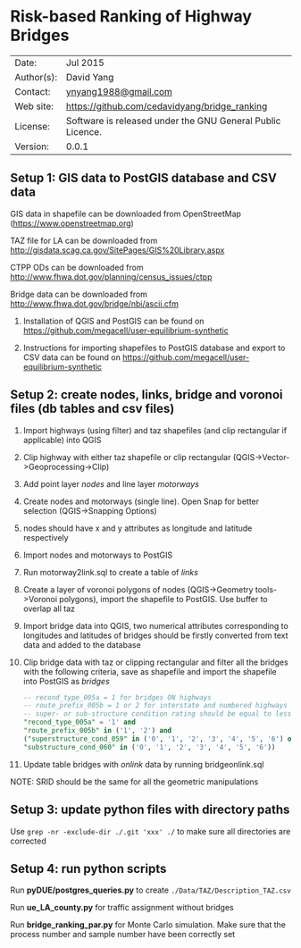 Risk-based Ranking of Highway Bridges
==========================

|              |                                                           |
| ------------ | --------------------------------------------------------- |
| Date:        | Jul 2015                                                  |
| Author(s):   | David Yang                                                |
| Contact:     | ynyang1988@gmail.com                                      |
| Web site:    | https://github.com/cedavidyang/bridge_ranking             |
| License:     | Software is released under the GNU General Public Licence.|
| Version:     | 0.0.1                                                     |

Setup 1: GIS data to PostGIS database and CSV data
-----
GIS data in shapefile can be downloaded from OpenStreetMap (https://www.openstreetmap.org)

TAZ file for LA can be downloaded from http://gisdata.scag.ca.gov/SitePages/GIS%20Library.aspx

CTPP ODs can be downloaded from http://www.fhwa.dot.gov/planning/census_issues/ctpp

Bridge data can be downloaded from http://www.fhwa.dot.gov/bridge/nbi/ascii.cfm

1. Installation of QGIS and PostGIS can be found on https://github.com/megacell/user-equilibrium-synthetic

2. Instructions for importing shapefiles to PostGIS database and export to CSV data can be found on https://github.com/megacell/user-equilibrium-synthetic


Setup 2: create nodes, links, bridge and voronoi files (db tables and csv files)
-----
1. Import highways (using filter) and taz shapefiles (and clip rectangular if
   applicable) into QGIS

2. Clip highway with either taz shapefile or clip rectangular
   (QGIS->Vector->Geoprocessing->Clip)

3. Add point layer *nodes* and line layer *motorways*

4. Create nodes and motorways (single line). Open Snap for better selection (QGIS->Snapping
   Options)
  1. nodes should have x and y attributes as longitude and latitude respectively

5. Import nodes and motorways to PostGIS

6. Run motorway2link.sql to create a table of *links*

7. Create a layer of voronoi polygons of nodes (QGIS->Geometry tools->Voronoi
   polygons), import the shapefile to PostGIS. Use buffer to overlap all taz

8. Import bridge data into QGIS, two numerical attributes corresponding to
   longitudes and latitudes of bridges should be firstly converted from text data and added to the database

9. Clip bridge data with taz or clipping rectangular and filter all the bridges
   with the following criteria, save as shapefile and import the shapefile into
   PostGIS as *bridges*

   ```sql
   -- recond_type_005a = 1 for bridges ON highways
   -- route_prefix_005b = 1 or 2 for interstate and numbered highways
   -- super- or sub-structure condition rating should be equal to less than 6
   "recond_type_005a" = '1' and
   "route_prefix_005b" in ('1', '2') and
   ("superstructure_cond_059" in ('0', '1', '2', '3', '4', '5', '6') or
   "substructure_cond_060" in ('0', '1', '2', '3', '4', '5', '6'))
   ```

10. Update table bridges with *onlink* data  by running bridgeonlink.sql

NOTE: SRID should be the same for all the geometric manipulations

Setup 3: update python files with directory paths
-----
Use ```grep -nr -exclude-dir ./.git 'xxx' ./``` to make sure all directories
are corrected


Setup 4: run python scripts
-----

Run **pyDUE/postgres_queries.py** to create ```./Data/TAZ/Description_TAZ.csv```

Run **ue_LA_county.py** for traffic assignment without bridges

Run **bridge_ranking_par.py** for Monte Carlo simulation. Make sure that the
process number and sample number have been correctly set
